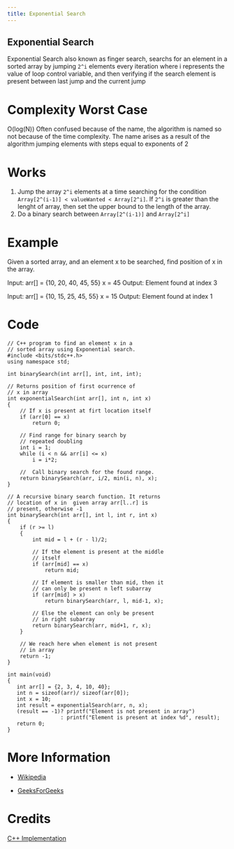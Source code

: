 ```yaml
---
title: Exponential Search
---
```


## Exponential Search
Exponential Search also known as finger search, searchs for an element in a sorted array by jumping `2^i` elements every iteration where i represents the 
value of loop control variable, and then verifying if the search element is present between last jump and the current jump

# Complexity Worst Case
O(log(N))
Often confused because of the name, the algorithm is named so not because of the time complexity.
The name arises as a result of the algorithm jumping elements with steps equal to exponents of 2

# Works
1. Jump the array `2^i` elements at a time searching for the condition `Array[2^(i-1)] < valueWanted < Array[2^i]`. If `2^i` is greater than the lenght of array, then set the upper bound to the length of the array.
2. Do a binary search between `Array[2^(i-1)]` and `Array[2^i]`

# Example

Given a sorted array, and an element x to be 
searched, find position of x in the array.

Input:  arr[] = {10, 20, 40, 45, 55}
        x = 45
Output: Element found at index 3

Input:  arr[] = {10, 15, 25, 45, 55}
        x = 15
Output: Element found at index 1


# Code 
```
// C++ program to find an element x in a
// sorted array using Exponential search.
#include <bits/stdc++.h>
using namespace std;
 
int binarySearch(int arr[], int, int, int);
 
// Returns position of first ocurrence of
// x in array
int exponentialSearch(int arr[], int n, int x)
{
    // If x is present at firt location itself
    if (arr[0] == x)
        return 0;
 
    // Find range for binary search by
    // repeated doubling
    int i = 1;
    while (i < n && arr[i] <= x)
        i = i*2;
 
    //  Call binary search for the found range.
    return binarySearch(arr, i/2, min(i, n), x);
}
 
// A recursive binary search function. It returns
// location of x in  given array arr[l..r] is
// present, otherwise -1
int binarySearch(int arr[], int l, int r, int x)
{
    if (r >= l)
    {
        int mid = l + (r - l)/2;
 
        // If the element is present at the middle
        // itself
        if (arr[mid] == x)
            return mid;
 
        // If element is smaller than mid, then it
        // can only be present n left subarray
        if (arr[mid] > x)
            return binarySearch(arr, l, mid-1, x);
 
        // Else the element can only be present
        // in right subarray
        return binarySearch(arr, mid+1, r, x);
    }
 
    // We reach here when element is not present
    // in array
    return -1;
}
 
int main(void)
{
   int arr[] = {2, 3, 4, 10, 40};
   int n = sizeof(arr)/ sizeof(arr[0]);
   int x = 10;
   int result = exponentialSearch(arr, n, x);
   (result == -1)? printf("Element is not present in array")
                 : printf("Element is present at index %d", result);
   return 0;
}
```
# More Information
- <a href='https://en.wikipedia.org/wiki/Exponential_search' target='_blank' rel='nofollow'>Wikipedia</a>

- <a href='https://www.geeksforgeeks.org/exponential-search/' target='_blank' rel='nofollow'>GeeksForGeeks</a>

# Credits
[C++ Implementation](https://www.wikitechy.com/technology/exponential-search/)
